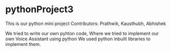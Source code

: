 # pythonProject3

This is our python mini project
Contributors: Prathwik, Kausthubh, Abhishek

We tried to write our own pyhton code, Where we tried to implement our own Voice Assistant using python
We used python inbuilt libraries to implement them.
